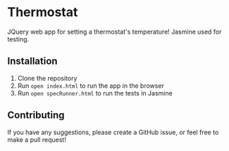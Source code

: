 Thermostat
==============

JQuery web app for setting a thermostat's temperature! Jasmine used for testing.

## Installation

1) Clone the repository
2) Run `open index.html` to run the app in the browser
3) Run `open specRunner.html` to run the tests in Jasmine

## Contributing

If you have any suggestions, please create a GitHub issue, or feel free to make a pull request!
